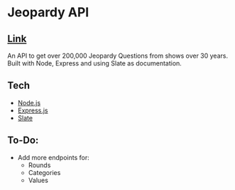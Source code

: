 # Jeopardy API 
## [Link](https://jeopardy-api.bentleyherron.dev)

An API to get over 200,000 Jeopardy Questions from shows over 30 years. Built with Node, Express and using Slate as documentation.

## Tech
- [Node.js](https://nodejs.org)
- [Express.js](https://expressjs.com/)
- [Slate](https://github.com/slatedocs/slate)

## To-Do:
- Add more endpoints for:
    - Rounds
    - Categories
    - Values
